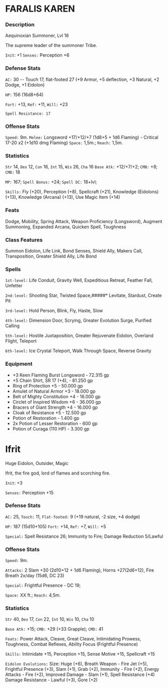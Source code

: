 # FARALIS KAREN 

### Description

Aequinoxian Summoner, Lvl 16

The supreme leader of the summoner Tribe.

`Init`: +1
`Senses:` Perception +6

### Defense Stats

`AC:` 30 -- Touch 17, flat-footed 27 (+9 Armor, +5 deflection, +3
Natural, +2 Dodge, +1 Eidolon)

`HP:` 156 (16d8+64)

`Fort:` +13, `Ref:` +11, `Will:` +23

`Spell Resistance: 17`

### Offense Stats

`Speed:` 9m.
`Melee:` Longsword +17/+12/+7 (1d8+5 + 1d6
Flaming) - Critical 17-20 x2 (+1d10 dmg Flaming)
`Space:`
1,5m.; `Reach:` 1,5m.


### Statistics

`Str` 14, `Dex` 12, `Con` 16, `Int` 15, `Wis` 26, `Cha` 16
`Base Atk:` +12/+7/+2; `CMB:` +8; `CMD:` 18

`MP:` 167; `Spell Bonus:` +24; `Spell DC:` 18+lvl;

`Skills:` Fly (+20), Perception (+8), Spellcraft (+21), Knowledge
(Eidolons) (+13), Knowledge (Arcana) (+13), Use Magic Item (+14)


### Feats

Dodge, Mobility, Spring Attack, Weapon Proficiency (Longsword), Augment
Summoning, Expanded Arcana, Quicken Spell, Toughness

### Class Features

Summon Eidolon, Life Link, Bond Senses, Shield Ally, Makers Call,
Transposition, Greater Shield Ally, Life Bond

### Spells

`1st-level:` Life Conduit, Gravity Well, Expeditious Retreat, Feather
Fall, Unfetter

`2nd-level:` Shooting Star, Twisted Space,#####*
Levitate, Stardust, Create Pit

`3rd-level:` Hold Person, Blink,
Fly, Haste, Slow

`4th-level:` Dimension Door, Scrying, Greater
Evolution Surge, Purified Calling

`5th-level:` Hostile
Juxtaposition, Greater Rejuvenate Eidolon, Overland Flight, Teleport

`6th-level:` Ice Crystal Teleport, Walk Through Space, Reverse
Gravity

### Equipment

* +3 Keen Flaming Burst Longsword - 72.315 gp 
* +5 Chain Shirt, SR 17 (+4), - 81.250 gp 
* Ring of Protection +5 - 50.000 gp 
* Amulet of Natural Armor +3 - 18.000 gp 
* Belt of Mighty Constitution +4 - 16.000 gp 
* Circlet of Inspired Wisdom +6 - 36.000 gp 
* Bracers of Giant Strength +4 - 16.000 gp 
* Cloak of Resistance +5 - 12.500 gp
* Potion of Restoration - 1.400 gp 
* 2x Potion of Lesser Restoration - 600 gp 
* Potion of Curaga (110 HP) - 3.300 gp

# Ifrit 

Huge Eidolon, Outsider, Magic

Ifrit, the fire god, lord of flames and scorching fire.

`Init`: +3

`Senses:` Perception +15

### Defense Stats

`AC:` 25, `Touch:` 11, `Flat-footed:` 9 (+19 natural, -2 size, +4
dodge)

`HP:` 187 (15d10+105)
`Fort:` +14, `Ref:` +7,
`Will:` +5

`Special:` Spell Resistance 26; Immunity to Fire;
Damage Reduction 5/Lawful

### Offense Stats

`Speed:` 9m.

`Attacks:` 2 Slam +30 (2d10+12 + 1d6 Flaming),
Horns +27(2d6+12), Fire Breath 2x/day (15d6, DC 23)

`Special:`
Frightful Presence - DC 19;

`Space:` XX ft.; `Reach:`
4,5m.

### Statistics

`Str` 40, `Dex` 17, `Con` 22, `Int` 10, `Wis` 10, `Cha`
10

`Base Atk:` +15; `CMB:` +29 (+33 Grapple); `CMD:` 41

`Feats:` Power Attack, Cleave, Great Cleave, Intimidating Prowess,
Toughness, Combat Reflexes, Ability Focus (Frightful Presence)

`Skills:` Intimidate +15, Perception +15, Sense Motive +15, Spellcraft
+15

`Eidolon Evolutions:` Size: Huge (+6), Breath Weapon - Fire
Jet (+5), Frightful Presence (+3), Slam (+1), Grab (+2), Immunity - Fire
(+2), Energy Attacks - Fire (+2), Improved Damage - Slam (+1), Spell
Resistance (+4) Damage Resistance - Lawful (+3), Gore (+2)
